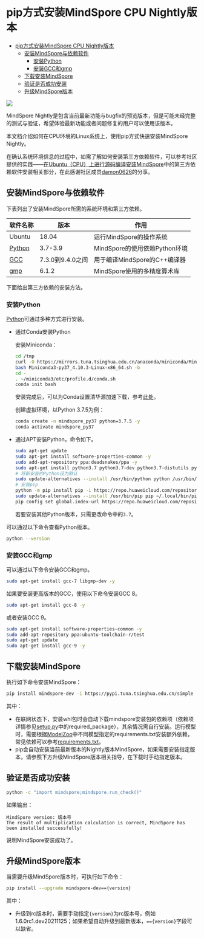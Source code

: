 # pip方式安装MindSpore CPU Nightly版本

<!-- TOC -->

- [pip方式安装MindSpore CPU Nightly版本](#pip方式安装mindspore-cpu-nightly版本)
    - [安装MindSpore与依赖软件](#安装mindspore与依赖软件)
        - [安装Python](#安装python)
        - [安装GCC和gmp](#安装gcc和gmp)
    - [下载安装MindSpore](#下载安装mindspore)
    - [验证是否成功安装](#验证是否成功安装)
    - [升级MindSpore版本](#升级mindspore版本)

<!-- /TOC -->

<a href="https://gitee.com/mindspore/docs/blob/r1.7/install/mindspore_cpu_install_nightly.md" target="_blank"><img src="https://mindspore-website.obs.cn-north-4.myhuaweicloud.com/website-images/r1.7/resource/_static/logo_source.png"></a>

MindSpore Nightly是包含当前最新功能与bugfix的预览版本，但是可能未经完整的测试与验证，希望体验最新功能或者问题修复的用户可以使用该版本。

本文档介绍如何在CPU环境的Linux系统上，使用pip方式快速安装MindSpore Nightly。

在确认系统环境信息的过程中，如需了解如何安装第三方依赖软件，可以参考社区提供的实践——[在Ubuntu（CPU）上进行源码编译安装MindSpore](https://www.mindspore.cn/news/newschildren?id=365)中的第三方依赖软件安装相关部分，在此感谢社区成员[damon0626](https://gitee.com/damon0626)的分享。

## 安装MindSpore与依赖软件

下表列出了安装MindSpore所需的系统环境和第三方依赖。

| 软件名称              | 版本             | 作用                          |
| --------------------- | ---------------- | ----------------------------- |
| Ubuntu                | 18.04            | 运行MindSpore的操作系统       |
| [Python](#安装python) | 3.7-3.9          | MindSpore的使用依赖Python环境 |
| [GCC](#安装gcc和gmp)  | 7.3.0到9.4.0之间 | 用于编译MindSpore的C++编译器  |
| [gmp](#安装gcc和gmp)  | 6.1.2            | MindSpore使用的多精度算术库   |

下面给出第三方依赖的安装方法。

### 安装Python

[Python](https://www.python.org/)可通过多种方式进行安装。

- 通过Conda安装Python

  安装Miniconda：

  ```bash
  cd /tmp
  curl -O https://mirrors.tuna.tsinghua.edu.cn/anaconda/miniconda/Miniconda3-py37_4.10.3-Linux-x86_64.sh
  bash Miniconda3-py37_4.10.3-Linux-x86_64.sh -b
  cd -
  . ~/miniconda3/etc/profile.d/conda.sh
  conda init bash
  ```

  安装完成后，可以为Conda设置清华源加速下载，参考[此处](https://mirrors.tuna.tsinghua.edu.cn/help/anaconda/)。

  创建虚拟环境，以Python 3.7.5为例：

  ```bash
  conda create -n mindspore_py37 python=3.7.5 -y
  conda activate mindspore_py37
  ```

- 通过APT安装Python，命令如下。

  ```bash
  sudo apt-get update
  sudo apt-get install software-properties-common -y
  sudo add-apt-repository ppa:deadsnakes/ppa -y
  sudo apt-get install python3.7 python3.7-dev python3.7-distutils python3-pip -y
  # 将新安装的Python设为默认
  sudo update-alternatives --install /usr/bin/python python /usr/bin/python3.7 100
  # 安装pip
  python -m pip install pip -i https://repo.huaweicloud.com/repository/pypi/simple
  sudo update-alternatives --install /usr/bin/pip pip ~/.local/bin/pip3.7 100
  pip config set global.index-url https://repo.huaweicloud.com/repository/pypi/simple
  ```

  若要安装其他Python版本，只需更改命令中的`3.7`。

可以通过以下命令查看Python版本。

```bash
python --version
```

### 安装GCC和gmp

可以通过以下命令安装GCC和gmp。

```bash
sudo apt-get install gcc-7 libgmp-dev -y
```

如果要安装更高版本的GCC，使用以下命令安装GCC 8。

```bash
sudo apt-get install gcc-8 -y
```

或者安装GCC 9。

```bash
sudo apt-get install software-properties-common -y
sudo add-apt-repository ppa:ubuntu-toolchain-r/test
sudo apt-get update
sudo apt-get install gcc-9 -y
```

## 下载安装MindSpore

执行如下命令安装MindSpore：

```bash
pip install mindspore-dev -i https://pypi.tuna.tsinghua.edu.cn/simple
```

其中：

- 在联网状态下，安装whl包时会自动下载mindspore安装包的依赖项（依赖项详情参见[setup.py](https://gitee.com/mindspore/mindspore/blob/r1.7/setup.py)中的required_package），其余情况需自行安装。运行模型时，需要根据[ModelZoo](https://gitee.com/mindspore/models/tree/master/)中不同模型指定的requirements.txt安装额外依赖，常见依赖可以参考[requirements.txt](https://gitee.com/mindspore/mindspore/blob/r1.7/requirements.txt)。
- pip会自动安装当前最新版本的Nightly版本MindSpore，如果需要安装指定版本，请参照下方升级MindSpore版本相关指导，在下载时手动指定版本。

## 验证是否成功安装

```bash
python -c "import mindspore;mindspore.run_check()"
```

如果输出：

```text
MindSpore version: 版本号
The result of multiplication calculation is correct, MindSpore has been installed successfully!
```

说明MindSpore安装成功了。

## 升级MindSpore版本

当需要升级MindSpore版本时，可执行如下命令：

```bash
pip install --upgrade mindspore-dev=={version}
```

其中：

- 升级到rc版本时，需要手动指定`{version}`为rc版本号，例如1.6.0rc1.dev20211125；如果希望自动升级到最新版本，`=={version}`字段可以缺省。
